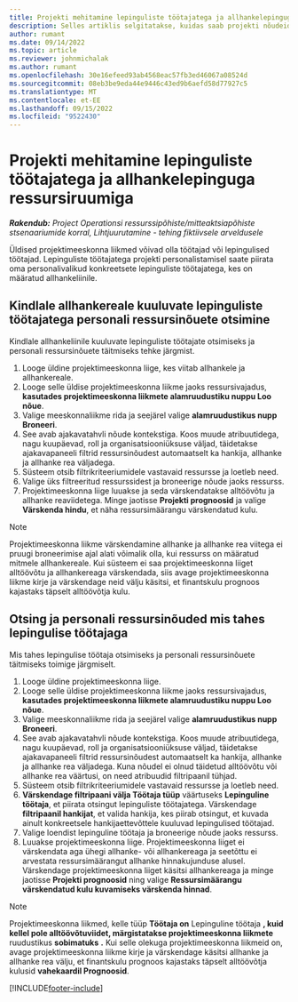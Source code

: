 ```yaml
---
title: Projekti mehitamine lepinguliste töötajatega ja allhankelepinguga ressursiruumiga
description: Selles artiklis selgitatakse, kuidas saab projekti nõudeid komplekteerida Microsofti lepinguliste töötajate või allhankevõimsuse abil Dynamics 365 Project Operations.
author: rumant
ms.date: 09/14/2022
ms.topic: article
ms.reviewer: johnmichalak
ms.author: rumant
ms.openlocfilehash: 30e16efeed93ab4568eac57fb3ed46067a08524d
ms.sourcegitcommit: 08eb3be9eda44e9446c43ed9b6aefd58d77927c5
ms.translationtype: MT
ms.contentlocale: et-EE
ms.lasthandoff: 09/15/2022
ms.locfileid: "9522430"
---
```

# <a name="staffing-a-project-with-contract-workers-and-subcontracted-capacity"></a>Projekti mehitamine lepinguliste töötajatega ja allhankelepinguga ressursiruumiga

_**Rakendub:** Project Operationsi ressurssipõhiste/mitteaktsiapõhiste stsenaariumide korral,  Lihtjuurutamine - tehing fiktiivsele arveldusele_

Üldised projektimeeskonna liikmed võivad olla töötajad või lepingulised töötajad. Lepinguliste töötajatega projekti personalistamisel saate piirata oma personalivalikud konkreetsete lepinguliste töötajatega, kes on määratud allhankeliinile. 

## <a name="search-for-staff-resource-requirements-with-contract-workers-that-belong-to-a-specific-subcontract-line"></a>Kindlale allhankereale kuuluvate lepinguliste töötajatega personali ressursinõuete otsimine

Kindlale allhankeliinile kuuluvate lepinguliste töötajate otsimiseks ja personali ressursinõuete täitmiseks tehke järgmist.

1. Looge üldine projektimeeskonna liige, kes viitab allhankele ja allhankereale.
2. Looge selle üldise projektimeeskonna liikme jaoks ressursivajadus, **kasutades projektimeeskonna liikmete alamruudustiku nuppu Loo nõue**.
3. Valige meeskonnaliikme rida ja seejärel valige **alamruudustikus nupp Broneeri**. 
4. See avab ajakavatahvli nõude kontekstiga. Koos muude atribuutidega, nagu kuupäevad, roll ja organisatsiooniüksuse väljad, täidetakse ajakavapaneeli filtrid ressursinõudest automaatselt ka hankija, allhanke ja allhanke rea väljadega.
5. Süsteem otsib filtrikriteeriumidele vastavaid ressursse ja loetleb need. 
6. Valige üks filtreeritud ressurssidest ja broneerige nõude jaoks ressurss. 
7. Projektimeeskonna liige luuakse ja seda värskendatakse alltöövõtu ja allhanke reaviidetega. Minge jaotisse **Projekti prognoosid** ja valige **Värskenda hindu**, et näha ressursimäärangu värskendatud kulu. 

> [!NOTE]
> Projektimeeskonna liikme värskendamine allhanke ja allhanke rea viitega ei pruugi broneerimise ajal alati võimalik olla, kui ressurss on määratud mitmele allhankereale. Kui süsteem ei saa projektimeeskonna liiget alltöövõtu ja allhankereaga värskendada, siis avage projektimeeskonna liikme kirje ja värskendage neid välju käsitsi, et finantskulu prognoos kajastaks täpselt alltöövõtja kulu.

## <a name="search-for-and-staff-resource-requirements-with-any-contract-worker"></a>Otsing ja personali ressursinõuded mis tahes lepingulise töötajaga

Mis tahes lepingulise töötaja otsimiseks ja personali ressursinõuete täitmiseks toimige järgmiselt.

1. Looge üldine projektimeeskonna liige.
2. Looge selle üldise projektimeeskonna liikme jaoks ressursivajadus, **kasutades projektimeeskonna liikmete alamruudustiku nuppu Loo nõue**.
3. Valige meeskonnaliikme rida ja seejärel valige **alamruudustikus nupp Broneeri**. 
4. See avab ajakavatahvli nõude kontekstiga. Koos muude atribuutidega, nagu kuupäevad, roll ja organisatsiooniüksuse väljad, täidetakse ajakavapaneeli filtrid ressursinõudest automaatselt ka hankija, allhanke ja allhanke rea väljadega. Kuna nõudel ei olnud täidetud alltöövõtu või allhanke rea väärtusi, on need atribuudid filtripaanil tühjad.
5. Süsteem otsib filtrikriteeriumidele vastavaid ressursse ja loetleb need.
6. **Värskendage filtripaani välja Töötaja tüüp** väärtuseks **Lepinguline töötaja**, et piirata otsingut lepinguliste töötajatega. Värskendage **filtripaanil hankijat**, et valida hankija, kes piirab otsingut, et kuvada ainult konkreetsele hankijaettevõttele kuuluvad lepingulised töötajad.
7. Valige loendist lepinguline töötaja ja broneerige nõude jaoks ressurss.
8. Luuakse projektimeeskonna liige. Projektimeeskonna liiget ei värskendata aga ühegi allhanke- või allhankereaga ja seetõttu ei arvestata ressursimäärangut allhanke hinnakujunduse alusel. Värskendage projektimeeskonna liiget käsitsi allhankereaga ja minge jaotisse **Projekti prognoosid** ning valige **Ressursimäärangu värskendatud kulu kuvamiseks värskenda hinnad**.

> [!NOTE]
> Projektimeeskonna liikmed, kelle tüüp **Töötaja on** Lepinguline töötaja **, kuid kellel pole alltöövõtuviidet, märgistatakse projektimeeskonna liikmete** ruudustikus **sobimatuks** **.** Kui selle olekuga projektimeeskonna liikmeid on, avage projektimeeskonna liikme kirje ja värskendage käsitsi allhanke ja allhanke rea välju, et finantskulu prognoos kajastaks täpselt alltöövõtja kulusid **vahekaardil Prognoosid**. 


[!INCLUDE[footer-include](../../includes/footer-banner.md)]
